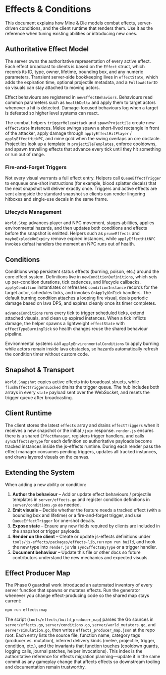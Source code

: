 # Effects & Conditions

This document explains how Mine & Die models combat effects, server-driven
conditions, and the client runtime that renders them. Use it as the reference
when tuning existing abilities or introducing new ones.

## Authoritative Effect Model

The server owns the authoritative representation of every active effect. Each
effect broadcast to clients is based on the `Effect` struct, which records its
ID, type, owner, lifetime, bounding box, and any numeric parameters.
Transient server-side bookkeeping lives in `effectState`, which adds the
expiration time, optional projectile metadata, and a `FollowActorID` so visuals
can stay attached to moving actors.

Effect behaviours are registered in `newEffectBehaviors`. Behaviours read common
parameters such as `healthDelta` and apply them to target actors whenever a hit
is detected.
Damage-focused behaviours log when a target is defeated so higher level systems
can react.

The combat helpers `triggerMeleeAttack` and `spawnProjectile` create new
`effectState` instances. Melee swings spawn a short-lived rectangle in front of
the attacker, apply damage through `applyEffectHitPlayer` /
`applyEffectHitNPC`, and mine gold when the swing overlaps an ore obstacle.
Projectiles look up a template in `projectileTemplates`, enforce cooldowns, and
spawn travelling effects that advance every tick until they hit something or run
out of range.

### Fire-and-Forget Triggers

Not every visual warrants a full effect entry. Helpers call
`QueueEffectTrigger` to enqueue one-shot instructions (for example, blood
splatter decals) that the next snapshot will deliver exactly once.
Triggers and active effects are sent alongside the standard snapshot so clients
can render lingering hitboxes and single-use decals in the same frame.

### Lifecycle Management

`World.Step` advances player and NPC movement, stages abilities, applies
environmental hazards, and then updates both conditions and effects before the
snapshot is emitted.
Helpers such as `pruneEffects` and `maybeExplodeOnExpiry` remove expired
instances, while `applyEffectHitNPC` invokes defeat handlers the moment an NPC
runs out of health.

## Conditions

Conditions wrap persistent status effects (burning, poison, etc.) around the
core effect system. Definitions live in `newConditionDefinitions`, which sets up
per-condition durations, tick cadences, and lifecycle callbacks.
`applyCondition` instantiates or refreshes `conditionInstance` records for the
target actor, schedules ticks, and invokes `OnApply`/`OnTick` handlers.
The default burning condition attaches a looping fire visual, deals periodic
damage based on lava DPS, and expires cleanly once its timer completes.

`advanceConditions` runs every tick to trigger scheduled ticks, extend attached
visuals, and clean up expired instances.
When a tick inflicts damage, the helper spawns a lightweight
`effectState` with `effectTypeBurningTick` so health changes reuse the shared
behaviour pipeline.

Environmental systems call `applyEnvironmentalConditions` to apply burning while
actors remain inside lava obstacles, so hazards automatically refresh the
condition timer without custom code.

## Snapshot & Transport

`World.Snapshot` copies active effects into broadcast structs, while
`flushEffectTriggersLocked` drains the trigger queue.
The hub includes both arrays in every `state` payload sent over the WebSocket,
and resets the trigger queue after broadcasting.

## Client Runtime

The client stores the latest `effects` array and drains `effectTriggers` when it
receives a new snapshot or the initial `/join` response.
`render.js` ensures there is a shared `EffectManager`, registers trigger
handlers, and calls `syncEffectsByType` for each definition so authoritative
payloads become tracked instances inside the js-effects runtime.
During each render pass the effect manager consumes pending triggers, updates
all tracked instances, and draws layered visuals on the canvas.

## Extending the System

When adding a new ability or condition:

1. **Author the behaviour** – Add or update effect behaviours / projectile
   templates in `server/effects.go` and register condition definitions in
   `server/conditions.go` as needed.
2. **Emit visuals** – Decide whether the feature needs a tracked effect (with a
   bounding box and lifetime) or a fire-and-forget trigger, and use
   `QueueEffectTrigger` for one-shot decals.
3. **Expose state** – Ensure any new fields required by clients are included in
   the snapshot or trigger payloads.
4. **Render on the client** – Create or update js-effects definitions under
   `tools/js-effects/packages/effects-lib`, run `npm run build`, and hook the new
   type into `render.js` via `syncEffectsByType` or a trigger handler.
5. **Document behaviour** – Update this file or other docs so future contributors
   understand the new mechanics and expected visuals.

## Effect Producer Map

The Phase 0 guardrail work introduced an automated inventory of every server
function that spawns or mutates effects. Run the generator whenever you change
effect-producing code so the shared map stays current:

```sh
npm run effects:map
```

The script (`tools/effects/build_producer_map`) parses the Go sources in
`server/effects.go`, `server/conditions.go`, `server/world_mutators.go`, and
`server/simulation.go`, then writes `effects_producer_map.json` at the repo root.
Each entry lists the source file, function name, category tags (producer vs.
mutation), inferred delivery kinds (melee, projectile, trigger, condition, etc.),
and the invariants that function touches (cooldown guards, logging calls, journal
patches, helper invocations). This index is the authoritative reference for
effects migration planning—update it in the same commit as any gameplay change
that affects effects so downstream tooling and documentation remain trustworthy.
